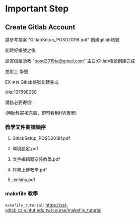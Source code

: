 # Important Step
## Create Gitlab Account
請參考檔案 "GitlabSetup_POSD2019f.pdf" 
創建gitlab帳號

創建好帳號之後

請寄信給助教
 "posd2019ta@gmail.com"
主旨:Gitlab帳號創建完成
 
並附上 學號 

EX 
`主旨`:Gitlab帳號創建完成

`學號`:107598058  

請務必要寄信!

(待助教審核完畢，即可看到HW專案)

### 教學文件閱讀順序
1. GitlabSetup_POSD2019f.pdf 

2. 環境設定.pdf

3. 文字編輯器安裝教學.pdf 

4. 作業上傳教學.pdf 

5. jenkins.pdf

### makefile 教學 ###
`makefile_tutorial`: https://ssl-gitlab.csie.ntut.edu.tw/course/makefile_tutorial